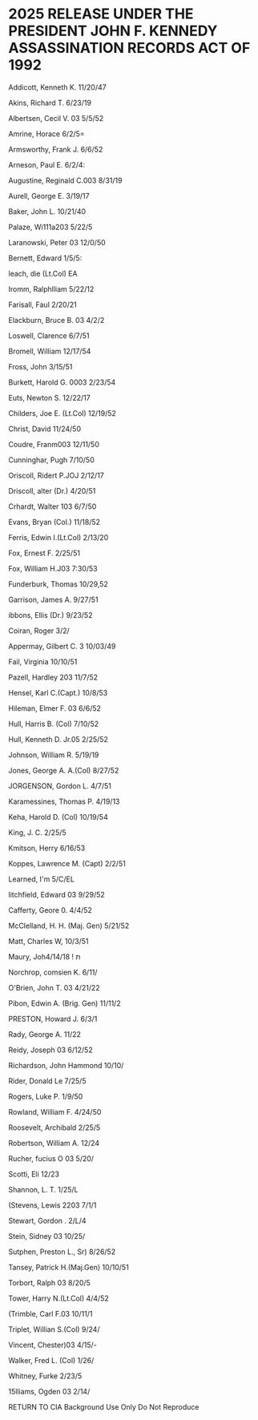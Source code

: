 # 2025 RELEASE UNDER THE PRESIDENT JOHN F. KENNEDY ASSASSINATION RECORDS ACT OF 1992

Addicott, Kenneth K. 11/20/47

Akins, Richard T. 6/23/19

Albertsen, Cecil V. 03 5/5/52

Amrine, Horace 6/2/5=

Armsworthy, Frank J. 6/6/52

Arneson, Paul E. 6/2/4:

Augustine, Reginald C.003 8/31/19

Aurell, George E. 3/19/17

Baker, John L. 10/21/40

Palaze, Wi111a203 5/22/5

Laranowski, Peter 03 12/0/50

Bernett, Edward 1/5/5:

leach, die (Lt.Col) EA

Iromm, Ralphlliam 5/22/12

Farisall, Faul 2/20/21

Elackburn, Bruce B. 03 4/2/2

Loswell, Clarence 6/7/51

Bromell, William 12/17/54

Fross, John 3/15/51

Burkett, Harold G. 0003 2/23/54

Euts, Newton S. 12/22/17

Childers, Joe E. (Lt.Col) 12/19/52

Christ, David 11/24/50

Coudre, Franm003 12/11/50

Cunninghar, Pugh 7/10/50

Oriscoll, Ridert P.JOJ 2/12/17

Driscoll, alter (Dr.) 4/20/51

Crhardt, Walter 103 6/7/50

Evans, Bryan (Col.) 11/18/52

Ferris, Edwin I.(Lt.Col) 2/13/20

Fox, Ernest F. 2/25/51

Fox, William H.J03 7:30/53

Funderburk, Thomas 10/29,52

Garrison, James A. 9/27/51

ibbons, Ellis (Dr.) 9/23/52

Coiran, Roger 3/2/

Appermay, Gilbert C. 3 10/03/49

Fail, Virginia 10/10/51

Pazell, Hardley 203 11/7/52

Hensel, Karl C.(Capt.) 10/8/53

Hileman, Elmer F. 03 6/6/52

Hull, Harris B. (Col) 7/10/52

Hull, Kenneth D. Jr.05 2/25/52

Johnson, William R. 5/19/19

Jones, George A. A.(Col) 8/27/52

JORGENSON, Gordon L. 4/7/51

Karamessines, Thomas P. 4/19/13

Keha, Harold D. (Col) 10/19/54

King, J. C. 2/25/5

Kmitson, Herry 6/16/53

Koppes, Lawrence M. (Capt) 2/2/51

Learned, I'm 5/C/EL

litchfield, Edward 03 9/29/52

Cafferty, Geore 0. 4/4/52

McClelland, H. H. (Maj. Gen) 5/21/52

Matt, Charles W, 10/3/51

Maury, Johת ! 4/14/18

Norchrop, comsien K. 6/11/

O'Brien, John T. 03 4/21/22

Pibon, Edwin A. (Brig. Gen) 11/11/2

PRESTON, Howard J. 6/3/1

Rady, George A. 11/22

Reidy, Joseph 03 6/12/52

Richardson, John Hammond 10/10/

Rider, Donald Le 7/25/5

Rogers, Luke P. 1/9/50

Rowland, William F. 4/24/50

Roosevelt, Archibald 2/25/5

Robertson, William A. 12/24

Rucher, fucius O 03 5/20/

Scotti, Eli 12/23

Shannon, L. T. 1/25/L

(Stevens, Lewis 2203 7/1/1

Stewart, Gordon . 2/L/4

Stein, Sidney 03 10/25/

Sutphen, Preston L., Sr) 8/26/52

Tansey, Patrick H.(Maj.Gen) 10/10/51

Torbort, Ralph 03 8/20/5

Tower, Harry N.(Lt.Col) 4/4/52

(Trimble, Carl F.03 10/11/1

Triplet, Willian S.(Col) 9/24/

Vincent, Chester)03 4/15/-

Walker, Fred L. (Col) 1/26/

Whitney, Furke 2/23/5

15lliams, Ogden 03 2/14/

RETURN TO CIA
Background Use Only
Do Not Reproduce
